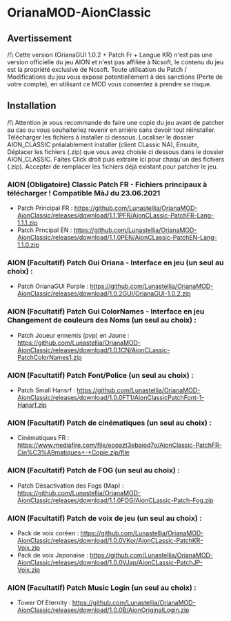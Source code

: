 # OrianaMOD-AionClassic
## Avertissement

/!\ Cette version (OrianaGUI 1.0.2 + Patch Fr + Langue KR) n'est pas une version officielle du jeu AION et n'est pas affiliée à Ncsoft,
le contenu du jeu est la propriété exclusive de Ncsoft.
Toute utilisation du Patch / Modifications du jeu vous expose potentiellement à des sanctions (Perte de votre compte),
en utilisant ce MOD vous consentez à prendre se risque.

## Installation

/!\ Attention je vous recommande de faire une copie du jeu avant de patcher au cas ou vous souhaiteriez revenir en arrière sans devoir tout réinstaller.
Télécharger les fichiers à installer ci dessous. 
Localiser le dossier AION_CLASSIC préalablement installer (client CLassic NA),
Ensuite, Déplacer les fichiers (.zip) que vous avez choisie ci dessous dans le dossier AION_CLASSIC.
Faites Click droit puis extraire ici pour chaqu'un des fichiers (.zip). Accepter de remplacer les fichiers déjà existant pour patcher le jeu.

### AION (Obligatoire) Classic Patch FR - Fichiers principaux à télécharger ! Compatible MàJ du 23.06.2021
* Patch Principal FR : https://github.com/Lunastellia/OrianaMOD-AionClassic/releases/download/1.1.1PFR/AionCLassic-PatchFR-Lang-1.1.1.zip
* Patch Prncipal EN : https://github.com/Lunastellia/OrianaMOD-AionClassic/releases/download/1.1.0PEN/AionCLassic-PatchEN-Lang-1.1.0.zip

### AION (Facultatif) Patch Gui Oriana - Interface en jeu (un seul au choix) :
* Patch OrianaGUI Purple : https://github.com/Lunastellia/OrianaMOD-AionClassic/releases/download/1.0.2GUI/OrianaGUI-1.0.2.zip

### AION (Facultatif) Patch Gui ColorNames - Interface en jeu Changement de couleurs des Noms (un seul au choix) :
* Patch Joueur ennemis (pvp) en Jaune : https://github.com/Lunastellia/OrianaMOD-AionClassic/releases/download/1.0.1CN/AionCLassic-PatchColorNames1.zip

### AION (Facultatif) Patch Font/Police (un seul au choix) :
* Patch Small Hansrf : https://github.com/Lunastellia/OrianaMOD-AionClassic/releases/download/1.0.0FT1/AionClassicPatchFont-1-Hansrf.zip

### AION (Facultatif) Patch de cinématiques (un seul au choix) :
* Cinématiques FR : https://www.mediafire.com/file/eooazt3ebaiod7o/AionClassic-PatchFR-Cin%C3%A9matiques+-+Copie.zip/file

### AION (Facultatif) Patch de FOG (un seul au choix) :
* Patch Désactivation des Fogs (Map) : https://github.com/Lunastellia/OrianaMOD-AionClassic/releases/download/1.1.0FOG/AionCLassic-Patch-Fog.zip

### AION (Facultatif) Patch de voix de jeu (un seul au choix) :
* Pack de voix coréen : https://github.com/Lunastellia/OrianaMOD-AionClassic/releases/download/1.0.0VKor/AionCLassic-PatchKR-Voix.zip
* Pack de voix Japonaise : https://github.com/Lunastellia/OrianaMOD-AionClassic/releases/download/1.0.0VJap/AionCLassic-PatchJP-Voix.zip

### AION (Facultatif) Patch Music Login (un seul au choix) :
* Tower Of Eternity :  https://github.com/Lunastellia/OrianaMOD-AionClassic/releases/download/1.0.0B/AionOriginalLogin.zip





